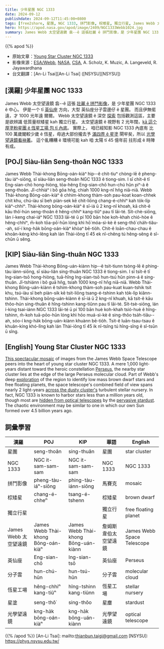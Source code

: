 ```yaml
---
title: 少年星團 NGC 1333
date: 2024-09-12
publishdate: 2024-09-12T11:45:00+0800
tags: [free2share, 星團, NGC 1333, 拼鬥影像, 棕矮星, 獨立行星, James Webb 太空望遠鏡, 英仙座, 分子雲, 恆星工場, 星塗, 光學望遠鏡]
hero: https://apod.nasa.gov/apod/image/2409/NGC1333Webb1024.jpg
summary: James Webb 太空望遠鏡 翕--ê 這張壯麗 ê 拼鬥影像，是 少年星團 NGC 1333 ê 中心。
---
```


{{% apod %}}

- 原始文章：[Young Star Cluster NGC 1333](https://apod.nasa.gov/apod/ap240912.html)
- 影像來源：[ESA/Webb](https://www.esa.int/), [NASA](https://www.nasa.gov), [CSA](https://www.asc-csa.gc.ca/eng/), A. Scholz, K. Muzic, A. Langeveld, R. Jayawardhana
- 台文翻譯：[An-Li Tsai][An-Li Tsai] ([NSYSU][NSYSU])

## [漢羅] 少年星團 NGC 1333
James Webb 太空望遠鏡 翕--ê 這張 [壯麗 ê 拼鬥影像][This spectacular mosaic]，是 少年星團 NGC 1333 ê 中心。
伊是一个 tī [英仙座][Perseus] 方向，大型 英仙座分子雲邊仔 ê 星團。
而且伊無偌遠，才 1000 光年遠 爾爾。
Webb 太空望遠鏡 ê 深空 [探索][exploration] 包括觀測這區，主要是欲辨識 低質量棕矮星 kah 獨立行星。
太空望遠鏡 ê 視野有 2 光年闊，[kā 這个厚塗粉星團 ê 恆星工場 包 tī 內底][across the dusty cluster's]。
實際上， 咱已經知影 NGC 1333 內底有 比 100 萬歲閣較少歲 ê 恆星，毋過大部份攏去予 [滿四界 ê 星塗][pervasive stardust] 閘牢矣，所以 [光學望遠鏡看袂著][hidden from optical telescopes]。
這个亂糟糟 ê 環境可能 kah 咱 太陽 tī 45 億年前 拄形成 ê 時陣有成。

## [POJ] Siàu-liân Seng-thoân NGC 1333
James Webb Thài-khong Bōng-oán-kiàⁿ hip--ê chit-tiuⁿ chòng-lē ê pheng-tàu iáⁿ-siōng, sī siàu-liân seng-thoân NGC 1333 ê tiong-sim.
I sī chi̍t-ê tī Eng-sian-chō hong-hiòng, tōa-hêng Eng-sian-chō hun-chú hûn piⁿ-á ê seng-thoân.
Jî-chhiáⁿ i bô gōa hn̄g, chiah 1000 kng-nî hn̄g niā-niā.
Webb Thài-khong Bōng-oán-kiàⁿ ê chhim-khong thàm-soh pau-koat koan-chhek chit khu, chú-iàu sī beh piàn-sek kē chit-liōng chang-é-chhiⁿ kah to̍k-li̍p kiâⁿ-chhiⁿ.
Thài-khong bōng-oán-kiàⁿ ê sī-iá ū 2 kng-nî khoah, kā chit-ê kāu thô͘-hún seng-thoân ê hêng-chhiⁿ kang-tiûⁿ pau tī lāi-té.
Si̍t-chè-siōng, lán í-keng chai-iáⁿ NGC 1333 lāi-té ū pí 100 bān hòe koh-khah chió-hòe ê hêng-chhiⁿ, m̄-koh tōa-pō͘-hūn lóng khì hō͘ móa-sì-kè ê seng-thô͘ cha̍h-tiâu--ah, só͘-í kng-ha̍k bōng-oán-kiàⁿ khòaⁿ bē-tio̍h.
Chit-ê loān-chau-chau ê khoân-kéng khó-lêng kah lán Thài-iông tī 45 ek nî-chêng tú hêng-sêng ê sî-chūn ū sêng.

## [KIP] Siàu-liân Sing-thuân NGC 1333
James Webb Thài-khong Bōng-uán-kiànn hip--ê tsit-tiunn tsòng-lē ê phing-tàu iánn-siōng, sī siàu-liân sing-thuân NGC 1333 ê tiong-sim.
I sī tsi̍t-ê tī Ing-sian-tsō hong-hiòng, tuā-hîng Ing-sian-tsō hun-tsú hûn pinn-á ê sing-thuân.
Jî-tshiánn i bô guā hn̄g, tsiah 1000 kng-nî hn̄g niā-niā.
Webb Thài-khong Bōng-uán-kiànn ê tshim-khong thàm-soh pau-kuat kuan-tshik tsit khu, tsú-iàu sī beh piàn-sik kē tsit-liōng tsang-é-tshinn kah to̍k-li̍p kiânn-tshinn.
Thài-khong bōng-uán-kiànn ê sī-iá ū 2 kng-nî khuah, kā tsit-ê kāu thôo-hún sing-thuân ê hîng-tshinn kang-tiûnn pau tī lāi-té.
Si̍t-tsè-siōng, lán í-king tsai-iánn NGC 1333 lāi-té ū pí 100 bān huè koh-khah tsió-huè ê hîng-tshinn, m̄-koh tuā-pōo-hūn lóng khì hōo muá-sì-kè ê sing-thôo tsa̍h-tiâu--ah, sóo-í kng-ha̍k bōng-uán-kiànn khuànn bē-tio̍h.
Tsit-ê luān-tsau-tsau ê khuân-kíng khó-lîng kah lán Thài-iông tī 45 ik nî-tsîng tú hîng-sîng ê sî-tsūn ū sîng.

## [English] Young Star Cluster NGC 1333
[This spectacular mosaic][This spectacular mosaic] of images from the James Webb Space Telescope peers into the heart of young star cluster NGC 1333.
A mere 1,000 light-years distant toward the heroic constellation [Perseus][Perseus], the nearby star cluster lies at the edge of the large Perseus molecular cloud.
Part of Webb's deep [exploration][exploration] of the region to identify low mass brown dwarf stars and free floating planets, the space telescope's combined field of view spans nearly 2 light-years [across the dusty cluster's][across the dusty cluster's] turbulent stellar nursery.
In fact, NGC 1333 is known to harbor stars less than a million years old, though most are [hidden from optical telescopes][hidden from optical telescopes] by the [pervasive stardust][pervasive stardust].
The chaotic environment may be similar to one in which our own Sun formed over 4.5 billion years ago.

## 詞彙學習

|漢羅|POJ|KIP|華語|English|
|-|-|-|-|-|
|星團|seng-thoân|sing-thuân|星團|star cluster|
|NGC 1333|NGC it-sam-sam-sam|NGC it-sam-sam-sam|NGC 1333|NGC 1333|
|拼鬥影像|pheng-tàu-iáⁿ-siōng|phing-tàu-iánn-siōng|馬賽克|mosaic|
|棕矮星|chang-é-chheⁿ|tsang-é-tshenn|棕矮星|brown dwarf|
|獨立行星|||獨立行星|free floating planet|
|James Webb 太空望遠鏡|James Webb Thài-khong Bōng-oán-kiàⁿ|James Webb Thài-khong Bōng-uán-kiànn|詹姆斯韋伯太空望遠鏡|James Webb Space Telescope|
|英仙座|Eng-sian-chō|Ing-sian-tsō|英仙座|Perseus|
|分子雲|hun-chú-hûn|hun-tsú-hûn|分子雲|molecular cloud|
|恆星工場|hêng-chhiⁿ kang-tiûⁿ|hîng-tshinn kang-tiûnn|恆星工場|stellar nursery|
|星塗|seng-thô͘|sing-thôo|星塵|stardust|
|光學望遠鏡|kng-ha̍k bōng-oán-kiàⁿ|kng-ha̍k bōng-uán-kiànn|光學望遠鏡|optical telescope|

{{% /apod %}}
[An-Li Tsai]: mailto:thianbun.taigi@gmail.com
[NSYSU]: https://phys.nsysu.edu.tw/

[copyright]: https://apod.nasa.gov/apod/fap/lib/about_apod.html#srapply
[License3]: https://creativecommons.org/licenses/by/3.0/
[License2]:https://creativecommons.org/licenses/by-nc-nd/2.0/

[This spectacular mosaic]:https://esawebb.org/images/potm2408b/
[Perseus]:http://www.hawastsoc.org/deepsky/per/index.html
[exploration]:https://arxiv.org/abs/2408.12639
[across the dusty cluster's]:https://esawebb.org/videos/potm2408a/
[hidden from optical telescopes]:http://www.spitzer.caltech.edu/news/224-ssc2005-24-Beautiful-Chaos-of-Star-Birth
[pervasive stardust]:https://apod.nasa.gov/apod/ap210318.html
